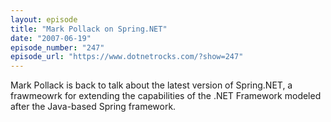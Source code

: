 ```yaml
---
layout: episode
title: "Mark Pollack on Spring.NET"
date: "2007-06-19"
episode_number: "247"
episode_url: "https://www.dotnetrocks.com/?show=247"
---
```


Mark Pollack is back to talk about the latest version of Spring.NET, a frawmeowrk for extending the capabilities of the .NET Framework modeled after the Java-based Spring framework.
